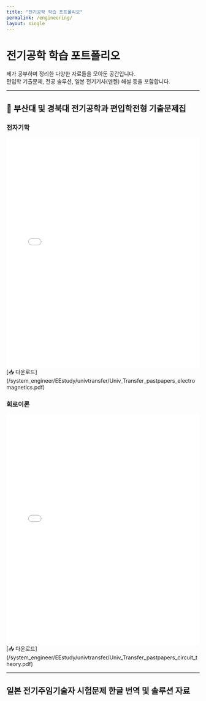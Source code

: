 ```yaml
---
title: "전기공학 학습 포트폴리오"
permalink: /engineering/
layout: single
---
```


# 전기공학 학습 포트폴리오
제가 공부하며 정리한 다양한 자료들을 모아둔 공간입니다.  
편입학 기출문제, 전공 솔루션, 일본 전기기사(덴켄) 해설 등을 포함합니다.  

---

## 📘 부산대 및 경북대 전기공학과 편입학전형 기출문제집

### 전자기학
<embed src="/system_engineer/EEstudy/univtransfer/Univ_Transfer_pastpapers_electromagnetics.pdf" type="application/pdf" width="100%" height="600px" />
[📥 다운로드](/system_engineer/EEstudy/univtransfer/Univ_Transfer_pastpapers_electromagnetics.pdf)

### 회로이론
<embed src="/system_engineer/EEstudy/univtransfer/Univ_Transfer_pastpapers_circuit_theory.pdf" type="application/pdf" width="100%" height="600px" />
[📥 다운로드](/system_engineer/EEstudy/univtransfer/Univ_Transfer_pastpapers_circuit_theory.pdf)


---

## 일본 전기주임기술자 시험문제 한글 번역 및 솔루션 자료

